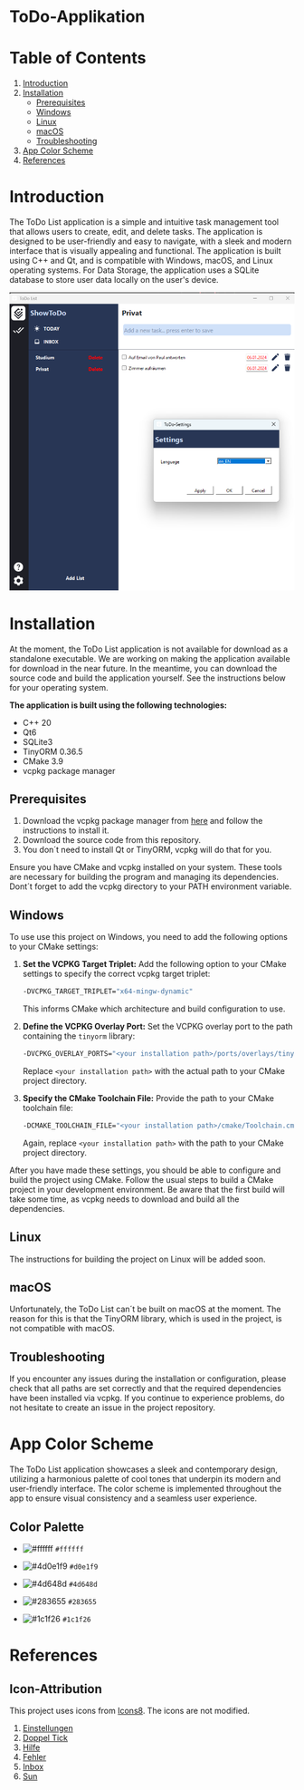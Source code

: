 # ToDo-Applikation


# Table of Contents
1. [Introduction](#introduction)
3. [Installation](#installation)
    - [Prerequisites](#prerequisites)
    - [Windows](#windows)
    - [Linux](#linux)
    - [macOS](#macos)
    - [Troubleshooting](#troubleshooting)
5. [App Color Scheme](#app-color-scheme)
6. [References](#references)



# Introduction
The ToDo List application is a simple and intuitive task management tool that allows users to create, 
edit, and delete tasks. The application is designed to be user-friendly and easy to navigate, with a sleek and modern interface that is visually appealing and functional. 
The application is built using C++ and Qt, and is compatible with Windows, macOS, and Linux operating systems.
For Data Storage, the application uses a SQLite database to store user data locally on the user's device.

![img.png](res/images/img.png)

# Installation
At the moment, the ToDo List application is not available for download as a standalone executable. We are working on making the application available for download in the near future. In the meantime, you can download the source code and build the application yourself. See the instructions below for your operating system.

**The application is built using the following technologies:**
- C++ 20
- Qt6
- SQLite3
- TinyORM 0.36.5
- CMake 3.9
- vcpkg package manager

## Prerequisites
1. Download the vcpkg package manager from [here](https://vcpkg.io/en/getting-started.html) and follow the instructions to install it.
2. Download the source code from this repository.
3. You don´t need to install Qt or TinyORM, vcpkg will do that for you.

Ensure you have CMake and vcpkg installed on your system. These tools are necessary for building the program and 
managing its dependencies. Dont´t forget to add the vcpkg directory to your PATH environment variable.
## Windows 
To use use this project on Windows, you need to add the following options to your CMake settings:

1. **Set the VCPKG Target Triplet:**
   Add the following option to your CMake settings to specify the correct vcpkg target triplet:
   ```bash
   -DVCPKG_TARGET_TRIPLET="x64-mingw-dynamic"
    ```
   This informs CMake which architecture and build configuration to use.
2. **Define the VCPKG Overlay Port:**
   Set the VCPKG overlay port to the path containing the `tinyorm` library:
   ```bash
   -DVCPKG_OVERLAY_PORTS="<your installation path>/ports/overlays/tinyorm"
   ```
   Replace `<your installation path>` with the actual path to your CMake project directory.

3. **Specify the CMake Toolchain File:**
   Provide the path to your CMake toolchain file:
   ```bash
   -DCMAKE_TOOLCHAIN_FILE="<your installation path>/cmake/Toolchain.cmake"
   ```
   Again, replace `<your installation path>` with the path to your CMake project directory.

After you have made these settings, you should be able to configure and build the project using CMake. 
Follow the usual steps to build a CMake project in your development environment.
Be aware that the first build will take some time, as vcpkg needs to download and build all the dependencies.

## Linux
The instructions for building the project on Linux will be added soon.

## macOS
Unfortunately, the ToDo List can´t be built on macOS at the moment. The reason for this is that the TinyORM library, which is used in the project, is not compatible with macOS. 

## Troubleshooting
If you encounter any issues during the installation or configuration, please check that all paths are set correctly and that the required dependencies have been installed via vcpkg. If you continue to experience problems, do not hesitate to create an issue in the project repository.



# App Color Scheme
The ToDo List application showcases a sleek and contemporary design, utilizing a harmonious palette of cool tones that underpin its modern and user-friendly interface. The color scheme is implemented throughout the app to ensure visual consistency and a seamless user experience.

## Color Palette

- ![#ffffff](https://via.placeholder.com/15/ffffff/000000?text=+) `#ffffff` 

- ![#4d0e1f9](https://via.placeholder.com/15/d0e1f9/000000?text=+) `#d0e1f9` 

- ![#4d648d](https://via.placeholder.com/15/4d648d/000000?text=+) `#4d648d`

- ![#283655](https://via.placeholder.com/15/283655/000000?text=+) `#283655` 

- ![#1c1f26](https://via.placeholder.com/15/1c1f26/000000?text=+) `#1c1f26`

# References
## Icon-Attribution
This project uses icons from [Icons8](https://icons8.com/). The icons are not modified. <br>
1. <a target="_blank" href="https://icons8.com/icon/83214/einstellungen">Einstellungen</a> 
2. <a target="_blank" href="https://icons8.com/icon/84094/doppel-tick">Doppel Tick</a> 
3. <a target="_blank" href="https://icons8.com/icon/59807/hilfe">Hilfe</a> 
4. <a target="_blank" href="https://icons8.com/icon/59782/fehler">Fehler</a> 
5. <a target="_blank" href="https://icons8.com/icon/100835/inbox">Inbox</a>
6. <a target="_blank" href="https://icons8.com/icon/60002/sun">Sun</a> 